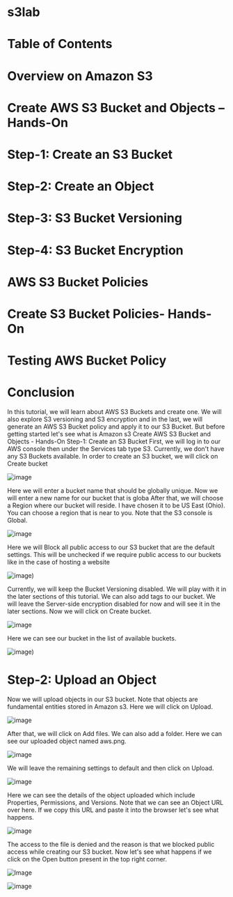 # s3lab
# Table of Contents

# Overview on Amazon S3

# Create AWS S3 Bucket and Objects – Hands-On
# Step-1: Create an S3 Bucket

# Step-2: Create an Object

# Step-3: S3 Bucket Versioning

# Step-4: S3 Bucket Encryption

# AWS S3 Bucket Policies

# Create S3 Bucket Policies- Hands-On
# Testing AWS Bucket Policy

# Conclusion


In this tutorial, we will learn about AWS S3 Buckets and create one. We will also explore S3 versioning and S3 encryption and in the last, we will generate an AWS S3 Bucket policy and apply it to our S3 Bucket. But before getting started let's see what is Amazon s3
Create AWS S3 Bucket and Objects - Hands-On
Step-1: Create an S3 Bucket
First, we will log in to our AWS console then under the Services tab type S3.  Currently, we don't have any S3 Buckets available. In order to create an S3 bucket, we will click on Create bucket


![image](https://www.golinuxcloud.com/wp-content/uploads/1-21.png)

Here we will enter a bucket name that should be globally unique. Now we will enter a new name for our bucket that is globa After that, we will choose a Region where our bucket will reside. I have chosen it to be US East (Ohio). You can choose a region that is near to you. Note that the S3 console is Global.

![image](https://user-images.githubusercontent.com/103466963/171026863-c2400719-9b91-4add-bd8c-3791b7a7ac96.png)

Here we will Block all public access to our S3 bucket that are the default settings. This will be unchecked if we require public access to our buckets like in the case of hosting a website 

![image)](https://user-images.githubusercontent.com/103466963/171028250-8f65f300-990b-414a-96e9-c5b685e2c125.png)

Currently, we will keep the Bucket Versioning disabled. We will play with it in the later sections of this tutorial. We can also add tags to our bucket. We will leave the Server-side encryption disabled for now and will see it in the later sections. Now we will click on Create bucket.

![image](https://user-images.githubusercontent.com/103466963/171028929-83b4af18-e48c-407b-aa68-6d15a45deacd.png)

Here we can see our bucket in the list of available buckets.

![image)](https://user-images.githubusercontent.com/103466963/171029469-faae612e-1f42-46c7-b792-733acb9237a7.png)

# Step-2: Upload an Object
Now we will upload objects in our S3 bucket. Note that objects are fundamental entities stored in Amazon s3. Here we will click on Upload.

![image](https://user-images.githubusercontent.com/103466963/171030457-212f1c61-f98e-4031-bc24-190c885b30b3.png)

After that, we will click on Add files. We can also add a folder. Here we can see our uploaded object named aws.png.

![image](https://user-images.githubusercontent.com/103466963/171030829-cd26f4b5-86fd-4317-8c02-356898c5fdf3.png)

We will leave the remaining settings to default and then click on Upload.

![image](https://user-images.githubusercontent.com/103466963/171031082-d9865338-b822-4e25-80ce-413a7303bdbf.png)

Here we can see the details of the object uploaded which include Properties, Permissions, and Versions. Note that we can see an Object URL over here. If we copy this URL and paste it into the browser let's see what happens.

![image](https://user-images.githubusercontent.com/103466963/171031686-1c2cbcde-d244-4b01-959e-0d7cd9435e7e.png)

The access to the file is denied and the reason is that we blocked public access while creating our S3 bucket. Now let's see what happens if we click on the Open button present in the top right corner.

![Image](https://user-images.githubusercontent.com/103466963/171032295-e829fd7f-e839-425a-a482-7f4fed03c04f.png)


![image](https://user-images.githubusercontent.com/103466963/171033955-ad35335e-7dd3-43fa-b0b3-507d3684e7bb.png)










